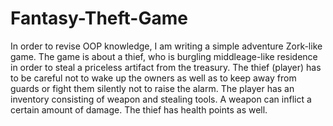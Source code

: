 # Fantasy-Theft-Game
In order to revise OOP knowledge, I am writing a simple adventure Zork-like game.
The game is about a thief, who is burgling middleage-like residence in order to
steal a priceless artifact from the treasury. The thief (player) has to be careful
not to wake up the owners as well as to keep away from guards or fight them silently
not to raise the alarm. The player has an inventory consisting of weapon and
stealing tools. A weapon can inflict a certain amount of damage. The thief has
health points as well.
